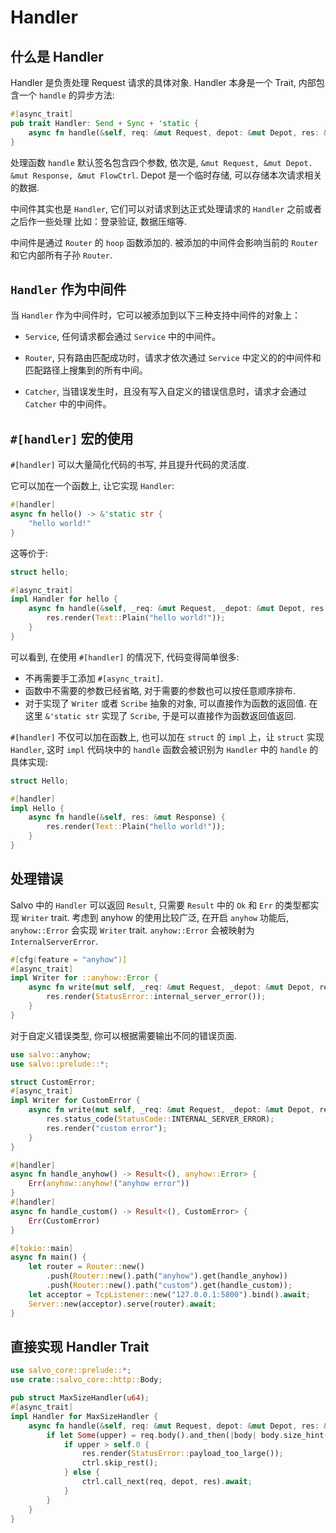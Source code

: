 # Handler

## 什么是 Handler

Handler 是负责处理 Request 请求的具体对象.  Handler 本身是一个 Trait, 内部包含一个 `handle` 的异步方法:

```rust
#[async_trait]
pub trait Handler: Send + Sync + 'static {
    async fn handle(&self, req: &mut Request, depot: &mut Depot, res: &mut Response);
}
```

处理函数 `handle` 默认签名包含四个参数, 依次是, `&mut Request, &mut Depot. &mut Response, &mut FlowCtrl`. Depot 是一个临时存储, 可以存储本次请求相关的数据. 

中间件其实也是 `Handler`, 它们可以对请求到达正式处理请求的 `Handler` 之前或者之后作一些处理 比如：登录验证, 数据压缩等.

中间件是通过 `Router` 的 `hoop` 函数添加的. 被添加的中间件会影响当前的 `Router` 和它内部所有子孙 `Router`.

## `Handler` 作为中间件

当 `Handler` 作为中间件时，它可以被添加到以下三种支持中间件的对象上：

- `Service`, 任何请求都会通过 `Service` 中的中间件。

- `Router`, 只有路由匹配成功时，请求才依次通过 `Service` 中定义的的中间件和匹配路径上搜集到的所有中间。

- `Catcher`, 当错误发生时，且没有写入自定义的错误信息时，请求才会通过 `Catcher` 中的中间件。


## `#[handler]` 宏的使用

`#[handler]` 可以大量简化代码的书写, 并且提升代码的灵活度. 

它可以加在一个函数上, 让它实现 `Handler`:

```rust
#[handler]
async fn hello() -> &'static str {
    "hello world!"
}
```

这等价于:

```rust
struct hello;

#[async_trait]
impl Handler for hello {
    async fn handle(&self, _req: &mut Request, _depot: &mut Depot, res: &mut Response, _ctrl: &mut FlowCtrl) {
        res.render(Text::Plain("hello world!"));
    }
}
```

可以看到, 在使用 `#[handler]` 的情况下, 代码变得简单很多:
- 不再需要手工添加 `#[async_trait]`.
- 函数中不需要的参数已经省略, 对于需要的参数也可以按任意顺序排布.
- 对于实现了 `Writer` 或者 `Scribe` 抽象的对象, 可以直接作为函数的返回值. 在这里 `&'static str` 实现了 `Scribe`, 于是可以直接作为函数返回值返回.

`#[handler]` 不仅可以加在函数上, 也可以加在 `struct` 的 `impl` 上，让 `struct` 实现 `Handler`, 这时 `impl` 代码块中的 `handle` 函数会被识别为 `Handler` 中的 `handle` 的具体实现:

```rust
struct Hello;

#[handler]
impl Hello {
    async fn handle(&self, res: &mut Response) {
        res.render(Text::Plain("hello world!"));
    }
}
```

## 处理错误

Salvo 中的 `Handler` 可以返回 `Result`, 只需要 `Result` 中的 `Ok` 和 `Err` 的类型都实现 `Writer` trait.
考虑到 anyhow 的使用比较广泛, 在开启 `anyhow` 功能后, `anyhow::Error` 会实现 `Writer` trait. `anyhow::Error` 会被映射为 `InternalServerError`. 

```rust
#[cfg(feature = "anyhow")]
#[async_trait]
impl Writer for ::anyhow::Error {
    async fn write(mut self, _req: &mut Request, _depot: &mut Depot, res: &mut Response) {
        res.render(StatusError::internal_server_error());
    }
}
```

对于自定义错误类型, 你可以根据需要输出不同的错误页面.

```rust
use salvo::anyhow;
use salvo::prelude::*;

struct CustomError;
#[async_trait]
impl Writer for CustomError {
    async fn write(mut self, _req: &mut Request, _depot: &mut Depot, res: &mut Response) {
        res.status_code(StatusCode::INTERNAL_SERVER_ERROR);
        res.render("custom error");
    }
}

#[handler]
async fn handle_anyhow() -> Result<(), anyhow::Error> {
    Err(anyhow::anyhow!("anyhow error"))
}
#[handler]
async fn handle_custom() -> Result<(), CustomError> {
    Err(CustomError)
}

#[tokio::main]
async fn main() {
    let router = Router::new()
        .push(Router::new().path("anyhow").get(handle_anyhow))
        .push(Router::new().path("custom").get(handle_custom));
    let acceptor = TcpListener::new("127.0.0.1:5800").bind().await;
    Server::new(acceptor).serve(router).await;
}
```

## 直接实现 Handler Trait

```rust
use salvo_core::prelude::*;
use crate::salvo_core::http::Body;

pub struct MaxSizeHandler(u64);
#[async_trait]
impl Handler for MaxSizeHandler {
    async fn handle(&self, req: &mut Request, depot: &mut Depot, res: &mut Response, ctrl: &mut FlowCtrl) {
        if let Some(upper) = req.body().and_then(|body| body.size_hint().upper()) {
            if upper > self.0 {
                res.render(StatusError::payload_too_large());
                ctrl.skip_rest();
            } else {
                ctrl.call_next(req, depot, res).await;
            }
        }
    }
}
```
